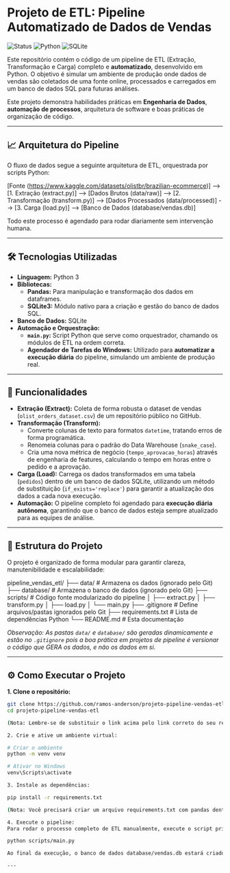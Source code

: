# Projeto de ETL: Pipeline Automatizado de Dados de Vendas

![Status](https://img.shields.io/badge/Status-Concluído-brightgreen?style=for-the-badge) ![Python](https://img.shields.io/badge/Python-3.11-blue?style=for-the-badge&logo=python) ![SQLite](https://img.shields.io/badge/SQLite-3.3-blue?style=for-the-badge&logo=sqlite)

Este repositório contém o código de um pipeline de ETL (Extração, Transformação e Carga) completo e **automatizado**, desenvolvido em Python. O objetivo é simular um ambiente de produção onde dados de vendas são coletados de uma fonte online, processados e carregados em um banco de dados SQL para futuras análises.

Este projeto demonstra habilidades práticas em **Engenharia de Dados**, **automação de processos**, arquitetura de software e boas práticas de organização de código.

---

## 📈 Arquitetura do Pipeline

O fluxo de dados segue a seguinte arquitetura de ETL, orquestrada por scripts Python:

[Fonte (https://www.kaggle.com/datasets/olistbr/brazilian-ecommerce)] --> [1. Extração (extract.py)] --> [Dados Brutos (data/raw)] --> [2. Transformação (transform.py)] --> [Dados Processados (data/processed)] --> [3. Carga (load.py)] --> [Banco de Dados (database/vendas.db)]

Todo este processo é agendado para rodar diariamente sem intervenção humana.

---

## 🛠️ Tecnologias Utilizadas

*   **Linguagem:** Python 3
*   **Bibliotecas:**
    *   **Pandas:** Para manipulação e transformação dos dados em dataframes.
    *   **SQLite3:** Módulo nativo para a criação e gestão do banco de dados SQL.
*   **Banco de Dados:** SQLite
*   **Automação e Orquestração:**
    *   **`main.py`:** Script Python que serve como orquestrador, chamando os módulos de ETL na ordem correta.
    *   **Agendador de Tarefas do Windows:** Utilizado para **automatizar a execução diária** do pipeline, simulando um ambiente de produção real.

---

## 🚀 Funcionalidades

*   **Extração (Extract):** Coleta de forma robusta o dataset de vendas (`olist_orders_dataset.csv`) de um repositório público no GitHub.
*   **Transformação (Transform):**
    *   Converte colunas de texto para formatos `datetime`, tratando erros de forma programática.
    *   Renomeia colunas para o padrão do Data Warehouse (`snake_case`).
    *   Cria uma nova métrica de negócio (`tempo_aprovacao_horas`) através de engenharia de features, calculando o tempo em horas entre o pedido e a aprovação.
*   **Carga (Load):** Carrega os dados transformados em uma tabela (`pedidos`) dentro de um banco de dados SQLite, utilizando um método de substituição (`if_exists='replace'`) para garantir a atualização dos dados a cada nova execução.
*   **Automação:** O pipeline completo foi agendado para **execução diária autônoma**, garantindo que o banco de dados esteja sempre atualizado para as equipes de análise.

---

## 📁 Estrutura do Projeto

O projeto é organizado de forma modular para garantir clareza, manutenibilidade e escalabilidade:

pipeline_vendas_etl/
├── data/ # Armazena os dados (ignorado pelo Git)
├── database/ # Armazena o banco de dados (ignorado pelo Git)
├── scripts/ # Código fonte modularizado do pipeline
│ ├── extract.py
│ ├── transform.py
│ ├── load.py
│ └── main.py
├── .gitignore # Define arquivos/pastas ignorados pelo Git
├── requirements.txt # Lista de dependências Python
└── README.md # Esta documentação

*Observação: As pastas `data/` e `database/` são geradas dinamicamente e estão no `.gitignore` pois a boa prática em projetos de pipeline é versionar o código que GERA os dados, e não os dados em si.*

---

## ⚙️ Como Executar o Projeto

**1. Clone o repositório:**
```bash
git clone https://github.com/ramos-anderson/projeto-pipeline-vendas-etl.git
cd projeto-pipeline-vendas-etl

(Nota: Lembre-se de substituir o link acima pelo link correto do seu repositório!)

2. Crie e ative um ambiente virtual:

# Criar o ambiente
python -m venv venv

# Ativar no Windows
venv\Scripts\activate

3. Instale as dependências:

pip install -r requirements.txt

(Nota: Você precisará criar um arquivo requirements.txt com pandas dentro)

4. Execute o pipeline:
Para rodar o processo completo de ETL manualmente, execute o script principal.

python scripts/main.py

Ao final da execução, o banco de dados database/vendas.db estará criado e pronto para ser consultado.

---



